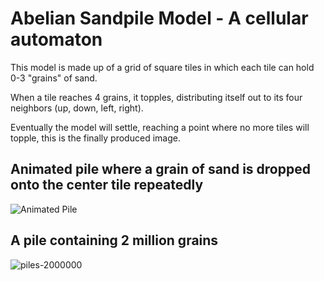 # Abelian Sandpile Model - A cellular automaton
This model is made up of a grid of square tiles in which each tile can hold 0-3 "grains" of sand.

When a tile reaches 4 grains, it topples, distributing itself out to its four neighbors (up, down, left, right).

Eventually the model will settle, reaching a point where no more tiles will topple, this is the finally produced image.

## Animated pile where a grain of sand is dropped onto the center tile repeatedly
![Animated Pile](https://github.com/p0rtL6/abelian-sandpile-model/assets/80869244/9f270d7d-c638-4da1-b881-7b2b741de528)

## A pile containing 2 million grains
![piles-2000000](https://github.com/p0rtL6/abelian-sandpile-model/assets/80869244/d0dd6d2a-abb1-4318-aee3-d48198658698)
